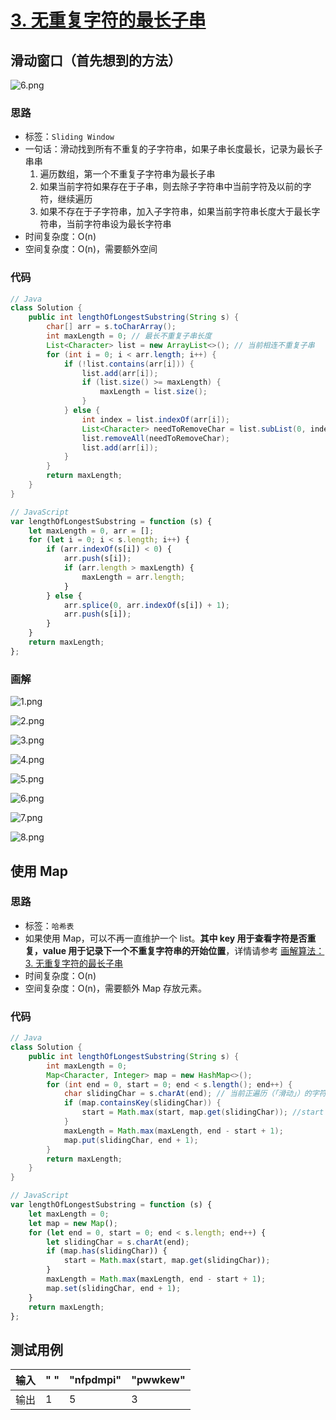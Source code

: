# [3. 无重复字符的最长子串](https://leetcode-cn.com/problems/longest-substring-without-repeating-characters/)
##  滑动窗口（首先想到的方法）

![6.png](https://deppwang.oss-cn-beijing.aliyuncs.com/blog/2019-12-22-021126.png)

### 思路

* 标签：`Sliding Window`
* 一句话：滑动找到所有不重复的子字符串，如果子串长度最长，记录为最长子串串
  1. 遍历数组，第一个不重复子字符串为最长子串
  3. 如果当前字符如果存在于子串，则去除子字符串中当前字符及以前的字符，继续遍历
  3. 如果不存在于子字符串，加入子字符串，如果当前字符串长度大于最长字符串，当前字符串设为最长字符串
* 时间复杂度：O(n)
* 空间复杂度：O(n)，需要额外空间

### 代码
```Java
// Java
class Solution {
    public int lengthOfLongestSubstring(String s) {
        char[] arr = s.toCharArray();
        int maxLength = 0; // 最长不重复子串长度
        List<Character> list = new ArrayList<>(); // 当前相连不重复子串
        for (int i = 0; i < arr.length; i++) {
            if (!list.contains(arr[i])) {
                list.add(arr[i]);
                if (list.size() >= maxLength) {
                    maxLength = list.size();
                }
            } else {
                int index = list.indexOf(arr[i]);
                List<Character> needToRemoveChar = list.subList(0, index + 1);
                list.removeAll(needToRemoveChar);
                list.add(arr[i]);
            }
        }
        return maxLength;
    }
}
```
```JavaScript
// JavaScript
var lengthOfLongestSubstring = function (s) {
    let maxLength = 0, arr = [];
    for (let i = 0; i < s.length; i++) {
        if (arr.indexOf(s[i]) < 0) {
            arr.push(s[i]);
            if (arr.length > maxLength) {
                maxLength = arr.length;
            }
        } else {
            arr.splice(0, arr.indexOf(s[i]) + 1);
            arr.push(s[i]);
        }
    }
    return maxLength;
};
```
### 画解

![1.png](https://deppwang.oss-cn-beijing.aliyuncs.com/blog/2019-12-22-021147.png)

![2.png](https://deppwang.oss-cn-beijing.aliyuncs.com/blog/2019-12-22-021158.png)

![3.png](https://deppwang.oss-cn-beijing.aliyuncs.com/blog/2019-12-22-021208.png)

![4.png](https://deppwang.oss-cn-beijing.aliyuncs.com/blog/2019-12-22-021229.png)

![5.png](https://deppwang.oss-cn-beijing.aliyuncs.com/blog/2019-12-22-021231.png)

![6.png](https://deppwang.oss-cn-beijing.aliyuncs.com/blog/2019-12-22-021233.png)

![7.png](https://deppwang.oss-cn-beijing.aliyuncs.com/blog/2019-12-22-021236.png)

![8.png](https://deppwang.oss-cn-beijing.aliyuncs.com/blog/2019-12-22-022309.png)

## 使用 Map

### 思路

* 标签：` 哈希表 `
* 如果使用 Map，可以不再一直维护一个 list。**其中 key 用于查看字符是否重复，value 用于记录下一个不重复字符串的开始位置**，详情请参考 [画解算法：3. 无重复字符的最长子串](https://leetcode-cn.com/problems/longest-substring-without-repeating-characters/solution/hua-jie-suan-fa-3-wu-zhong-fu-zi-fu-de-zui-chang-z/)
* 时间复杂度：O(n)
* 空间复杂度：O(n)，需要额外 Map 存放元素。

### 代码
```Java
// Java
class Solution {
    public int lengthOfLongestSubstring(String s) {
        int maxLength = 0;
        Map<Character, Integer> map = new HashMap<>();
        for (int end = 0, start = 0; end < s.length(); end++) {
            char slidingChar = s.charAt(end); // 当前正遍历（「滑动」）的字符
            if (map.containsKey(slidingChar)) {
                start = Math.max(start, map.get(slidingChar)); //start 数值越来越大
            }
            maxLength = Math.max(maxLength, end - start + 1);
            map.put(slidingChar, end + 1);
        }
        return maxLength;
    }
}
```
```JavaScript
// JavaScript
var lengthOfLongestSubstring = function (s) {
    let maxLength = 0;
    let map = new Map();
    for (let end = 0, start = 0; end < s.length; end++) {
        let slidingChar = s.charAt(end);
        if (map.has(slidingChar)) {
            start = Math.max(start, map.get(slidingChar));
        }
        maxLength = Math.max(maxLength, end - start + 1);
        map.set(slidingChar, end + 1);
    }
    return maxLength;
};
```
## 测试用例

输入 | " " | "nfpdmpi" | "pwwkew"
---|---|---|---
输出 | 1 | 5 | 3